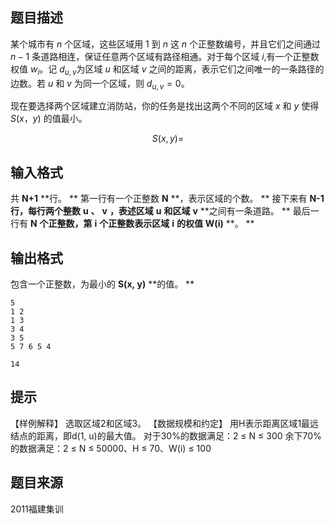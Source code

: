 ## 题目描述
某个城市有 $n$ 个区域，这些区域用 $1$ 到 $n$ 这 $n$ 个正整数编号，并且它们之间通过 $n-1$ 条道路相连，保证任意两个区域有路径相通。对于每个区域 $i$,有一个正整数权值 $w_i$。记 $d_{u,v}$为区域 $u$ 和区域 $v$ 之间的距离，表示它们之间唯一的一条路径的边数。若 $u$ 和 $v$ 为同一个区域，则 $d_{u,v}=0$。

现在要选择两个区域建立消防站，你的任务是找出这两个不同的区域 $x$ 和 $y$ 使得 $S(x，y)$ 的值最小。

$$S(x,y)=$$

## 输入格式
共 **N+1**  **行。 ** 
第一行有一个正整数 **N**  **，表示区域的个数。 ** 
接下来有 **N-1**  **行，每行两个整数**  **u**  **、**  **v**  **，表述区域**  **u**  **和区域**  **v**  **之间有一条道路。 ** 
最后一行有 **N**  **个正整数，第**  **i**  **个正整数表示区域**  **i**  **的权值**  **W(i)**  **。 ** 
## 输出格式
包含一个正整数，为最小的 **S(x, y)**  **的值。 ** 

```input1
5
1 2
1 3
3 4
3 5
5 7 6 5 4 

```

```output1
14
```

## 提示
【样例解释】
选取区域2和区域3。
【数据规模和约定】
用H表示距离区域1最远结点的距离，即d(1, u)的最大值。
对于30%的数据满足：2 ≤ N ≤ 300
余下70%的数据满足：2 ≤ N ≤ 50000、H ≤ 70、W(i) ≤ 100
## 题目来源
2011福建集训


